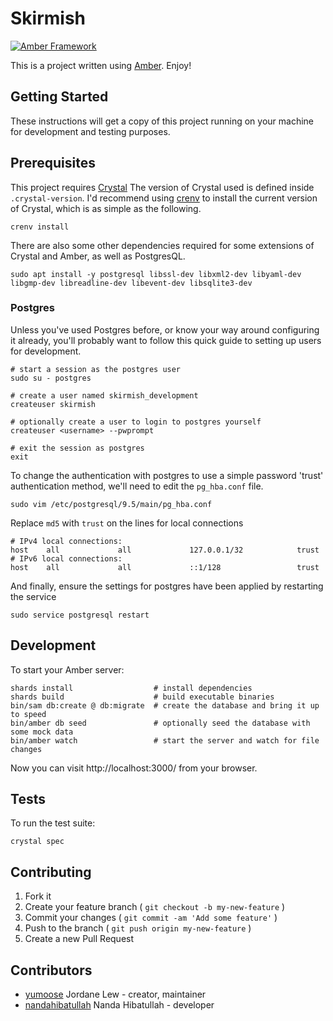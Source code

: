 # Skirmish

[![Amber Framework](https://img.shields.io/badge/using-amber_framework-orange.svg)](https://amberframework.org)

This is a project written using [Amber](https://amberframework.org). Enjoy!

## Getting Started

These instructions will get a copy of this project running on your machine for development and testing purposes.

## Prerequisites

This project requires [Crystal](https://crystal-lang.org/)
The version of Crystal used is defined inside `.crystal-version`.
I'd recommend using [crenv](https://github.com/pine/crenv) to install the current version of Crystal, which is as simple as the following.
```
crenv install
```

There are also some other dependencies required for some extensions of Crystal and Amber, as well as PostgresQL.
```
sudo apt install -y postgresql libssl-dev libxml2-dev libyaml-dev libgmp-dev libreadline-dev libevent-dev libsqlite3-dev
```

### Postgres
Unless you've used Postgres before, or know your way around configuring it already, you'll probably want to follow this quick guide to setting up users for development.
```
# start a session as the postgres user
sudo su - postgres

# create a user named skirmish_development
createuser skirmish

# optionally create a user to login to postgres yourself
createuser <username> --pwprompt

# exit the session as postgres
exit
```

To change the authentication with postgres to use a simple password 'trust' authentication method, we'll need to edit the `pg_hba.conf` file.
```
sudo vim /etc/postgresql/9.5/main/pg_hba.conf
```
Replace `md5` with `trust` on the lines for local connections
```
# IPv4 local connections:
host    all             all             127.0.0.1/32            trust
# IPv6 local connections:
host    all             all             ::1/128                 trust
```

And finally, ensure the settings for postgres have been applied by restarting the service
```
sudo service postgresql restart
```

## Development

To start your Amber server:

```
shards install                  # install dependencies
shards build                    # build executable binaries
bin/sam db:create @ db:migrate  # create the database and bring it up to speed
bin/amber db seed               # optionally seed the database with some mock data
bin/amber watch                 # start the server and watch for file changes
```

Now you can visit http://localhost:3000/ from your browser.

## Tests

To run the test suite:

```
crystal spec
```

## Contributing

1. Fork it
2. Create your feature branch ( `git checkout -b my-new-feature` )
3. Commit your changes ( `git commit -am 'Add some feature'` )
4. Push to the branch ( `git push origin my-new-feature` )
5. Create a new Pull Request

## Contributors

- [yumoose](https://gitlab.com/yumoose) Jordane Lew - creator, maintainer
- [nandahibatullah](https://gitlab.com/nandahibatullah) Nanda Hibatullah - developer